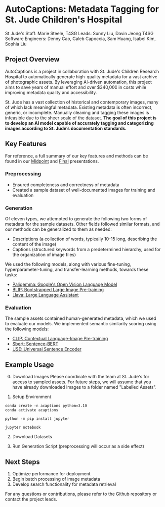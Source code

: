 # AutoCaptions: Metadata Tagging for St. Jude Children's Hospital

St Jude's Staff: Marie Steele, 
T4SG Leads: Sunny Liu, Davin Jeong
T4SG Software Engineers: Denny Cao, Caleb Capoccia, Sam Huang, Isabel Kim, Sophia Liu

## Project Overview
AutoCaptions is a project in collaboration with St. Jude's Children Research Hospital to automatically generate high-quality metadata for a vast archive of photographic assets. By leveraging AI-driven automation, this project aims to save years of manual effort and over $340,000 in costs while improving metadata quality and accessibility.

St. Jude has a vast collection of historical and contemporary images, many of which lack meaningful metadata. Existing metadata is often incorrect, generic, or incomplete. Manually cleaning and tagging these images is infeasible due to the sheer scale of the dataset. **The goal of this project is to develop an AI model capable of accurately tagging and categorizing images according to St. Jude’s documentation standards.**

## Key Features

For reference, a full summary of our key features and methods can be found in our [Midpoint](https://docs.google.com/presentation/d/1AP4NmQQlVEgihZhwihh5qDjf50fEecxssAKANuMRVBA/edit?usp=sharing) and [Final](https://docs.google.com/presentation/d/1r0JZJco-kXUPgAh32-N4EHrFfciWJEMUbeBc9vetMWg/edit?usp=sharing) presentations. 

### Preprocessing
- Ensured completeness and correctness of metadata
- Created a sample dataset of well-documented images for training and evaluation

### Generation
Of eleven types, we attempted to generate the following two forms of metadata for the sample datasets. Other fields followed similar formats, and our methods can be generalized to them as needed:
- Descriptions (a collection of words, typically 10-15 long, describing the content of the image)
- Captions (structured keywords from a predetermined hierarchy, used for the organization of image files)

We used the following models, along with various fine-tuning, hyperparameter-tuning, and transfer-learning methods, towards these tasks:
- [Paligemma: Google's Open Vision Language Model](https://ai.google.dev/gemma/docs/paligemma)
- [BLIP: Bootstrapped Large Image Pre-training](https://arxiv.org/abs/2104.01109)
- [Llava: Large Language Assistant](https://arxiv.org/abs/2301.12542)

### Evaluation
The sample assets contained human-generated metadata, which we used to evaluate our models. We implemented semantic similarity scoring using the following models:
- [CLIP: Contextual Language-Image Pre-training](https://openai.com/blog/clip/)
- [Sbert: Sentence-BERT](https://arxiv.org/abs/1908.00897)
- [USE: Universal Sentence Encoder](https://ai.google/research/google-research/2020/10/using-unsupervised-similarity-to-improve-ai-models.html)

## Example Usage

0. Download Images
Please coordinate with the team at St. Jude's for access to sampled assets. For future steps, we will assume that you have already downloaded images to a folder named "Labelled Assets".

1. Setup Environment
```
conda create -n acaptions python=3.10
conda activate acaptions

python -m pip install jupyter

jupyter notebook
```

2. Download Datasets

3. Run Generation Script (preprocessing will occur as a side effect)

## Next Steps
1. Optimize performance for deployment
2. Begin batch processing of image metadata
4. Develop search functionality for metadata retrieval

For any questions or contributions, please refer to the Github repository or contact the project leads. 


